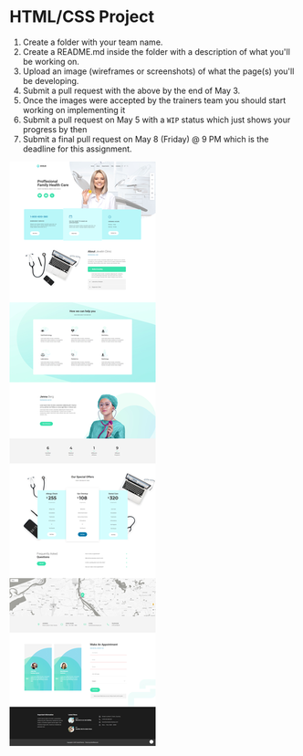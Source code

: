 # HTML/CSS Project

1. Create a folder with your team name.
2. Create a README.md inside the folder with a description of what you'll be working on.
3. Upload an image (wireframes or screenshots) of what the page(s) you'll be developing.
4. Submit a pull request with the above by the end of May 3.
5. Once the images were accepted by the trainers team you should start working on implementing it
6. Submit a pull request on May 5 with a `WIP` status which just shows your progress by then
7. Submit a final pull request on May 8 (Friday) @ 9 PM which is the deadline for this assignment.

![](images/project-screen-shot.png)
